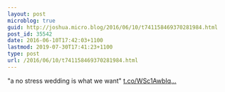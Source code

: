 ```yaml
---
layout: post
microblog: true
guid: http://joshua.micro.blog/2016/06/10/t741158469370281984.html
post_id: 35542
date: 2016-06-10T17:42:03+1100
lastmod: 2019-07-30T17:41:23+1100
type: post
url: /2016/06/10/t741158469370281984.html
---
```

"a no stress wedding is what we want" [t.co/WSc1AwbIq...](https://t.co/WSc1AwbIqC)
